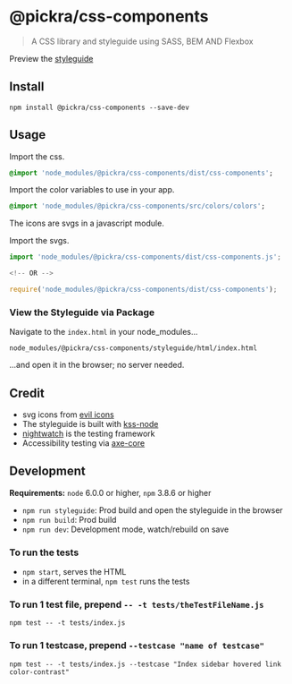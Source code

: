# @pickra/css-components

> A CSS library and styleguide using SASS, BEM AND Flexbox

Preview the [styleguide](https://pickra.github.io/cssComponentsAndStyleguide/index.html)

## Install

```console
npm install @pickra/css-components --save-dev
```

## Usage

Import the css.
```sass
@import 'node_modules/@pickra/css-components/dist/css-components';
```

Import the color variables to use in your app.
```sass
@import 'node_modules/@pickra/css-components/src/colors/colors';
```

The icons are svgs in a javascript module.

Import the svgs.
```javascript
import 'node_modules/@pickra/css-components/dist/css-components.js';

<!-- OR -->

require('node_modules/@pickra/css-components/dist/css-components');
```

### View the Styleguide via Package

Navigate to the `index.html` in your node_modules...
```
node_modules/@pickra/css-components/styleguide/html/index.html
```
...and open it in the browser; no server needed.

## Credit
- svg icons from [evil icons](http://evil-icons.io/)
- The styleguide is built with [kss-node](https://github.com/kss-node/kss-node)
- [nightwatch](https://github.com/nightwatchjs/nightwatch) is the testing framework
- Accessibility testing via [axe-core](https://github.com/dequelabs/axe-core)

## Development
**Requirements:** `node` 6.0.0 or higher, `npm` 3.8.6 or higher

- `npm run styleguide`: Prod build and open the styleguide in the browser
- `npm run build`: Prod build
- `npm run dev`: Development mode, watch/rebuild on save

### To run the tests
- `npm start`, serves the HTML
- in a different terminal, `npm test` runs the tests

### To run 1 test file, prepend `-- -t tests/theTestFileName.js`
```
npm test -- -t tests/index.js
```

### To run 1 testcase, prepend `--testcase "name of testcase"`
```
npm test -- -t tests/index.js --testcase "Index sidebar hovered link color-contrast"
```